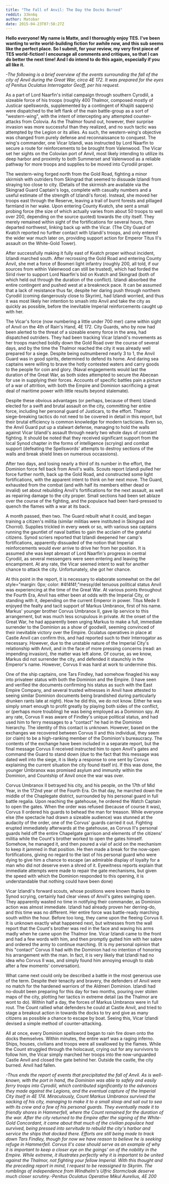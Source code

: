 ```yaml
---
title: "The Fall of Anvil: The Day the Docks Burned"
reddit: 33kn6q
author: Matobar
date: 2015-04-23T07:58:27Z
---
```


**Hello everyone!  My name is Matte, and I thoroughly enjoy TES.  I've been wanting to write world-building fiction for awhile now, and this sub seems like the perfect place.  So I submit, for your review, my very first piece of TES world-fiction!  I encourage all comments and critiques, so that I can do better the next time!  And I do intend to do this again, especially if you all like it.**

*-The following is a brief overview of the events surrounding the fall of the city of Anvil during the Great War, circa 4E 172. It was prepared for the eyes of Penitus Oculatus Interrogator Geoff, per his request.*

As a part of Lord Naarfin's initial campaign through southern Cyrodiil, a sizeable force of his troops (roughly 400 Thalmor, composed mostly of Justicar spellswords, supplemented by a contingent of Khajiiti sappers) were dispatched to the left flank of the main battle-group as a sort of "western-wing", with the intent of intercepting any attempted counter-attacks from Colovia. As the Thalmor found out, however, their surprise invasion was more successful than they realized, and no such tactic was attempted by the Legion or its allies. As such, the western-wing's objective was changed from purely defense and reconnaissance to conquest. The wing's commander, one Vicar Izlandi, was instructed by Lord Naarfin to secure a route for reinforcements to be brought from Valenwood. The Vicar set her sights on the Colovian port of Anvil, most likely intending to utilize its deep harbor and proximity to both Summerset and Valenwood as a reliable pathway for more troops and supplies to be moved into Cyrodiil proper.

The western-wing forged north from the Gold Road, fighting a minor skirmish with outriders from Skingrad that seemed to dissuade Izlandi from straying too close to city. (Details of the skirmish are available via the Skingrad Guard Captain's logs, complete with casualty numbers and a useful estimate of the strength of Izlandi's force). Instead, she moved her troops east through the Reserve, leaving a trail of burnt forests and pillaged farmland in her wake. Upon entering County Kvatch, she sent a small probing force (the size of which actually varies from about 50 troops to well over 200, depending on the source quoted) towards the city itself. They merely remained within sight of the fortifications for several hours, then departed northwest, linking back up with the Vicar. (The City Guard of Kvatch reported no further contact with Izlandi's troops, and only entered the wider war much later on, providing support action for Emperor Titus II's assault on the White-Gold Tower).

After successfully making it fully east of Kvatch proper without incident, Izlandi marched south. After recrossing the Gold Road and entering County Anvil, she met a force of Bosmeri light infantry (roughly 200, all told, if our sources from within Valenwood can still be trusted), which had forded the Sirid river to support Lord Naarfin's bid on Kvatch and Skingrad (both of which held out through the duration of the conflict). Izlandi absorbed the entire contingent and pushed west at a breakneck pace. It can be assumed that a lack of resistance thus far, despite her daring push through northern Cyrodiil (coming dangerously close to Skyrim), had Izlandi worried, and thus it was most likely her intention to smash into Anvil and take the city as quickly as possible, before the inevitable Imperial reinforcements caught up with her.

The Vicar's force (now numbering a little under 700 mer) came within sight of Anvil on the 4th of Rain's Hand, 4E 172. City Guards, who by now had been alerted to the threat of a sizeable enemy force in the area, had dispatched outriders. They had been tracking Vicar Izlandi's movements as her troops marched boldly down the Gold Road over the course of several days, and by the time the Thalmor reached the city it was already well prepared for a siege. Despite being outnumbered nearly 3 to 1, the Anvil Guard was in good spirits, determined to defend its home. And daring sea captains were willing to brave the hotly contested waters and carry goods to the people for coin and glory. (Naval engagements would last the duration of the Great War, as both sides attempted to secure the Abecean for use in supplying their forces. Accounts of specific battles pain a picture of a war of attrition, with both the Empire and Dominion sacrificing a great deal of maritime power with little results beyond stalemate).

Despite these obvious advantages (or perhaps, because of them) Izlandi elected for a swift and brutal assault on the city, committing her entire force, including her personal guard of Justicars, to the effort. Thalmor siege-breaking tactics do not need to be covered in detail in this report, but their brutal efficiency is common knowledge for modern tacticians. Even so, the Anvil Guard put up a stalwart defense, managing to hold the walls against Vicar Izlandi's assault through nearly two whole days of constant fighting. It should be noted that they received significant support from the local Synod chapter in the forms of intelligence (scrying) and combat support (defeating the Spellswords' attempts to destroy sections of the walls and break shield lines on numerous occassions).

After two days, and losing nearly a third of its number in the effort, the Dominion force fell back from Anvil's walls. Scouts report Izlandi pulled her force further north, back up the Gold Road, and constructed some light fortifications, with the apparent intent to think on her next move. The Guard, exhausted from the combat (and with half its members either dead or invalid) set about rebuilding Anvil's fortifications for the next assault, as well as repairing damage to the city proper. Small sections had been set ablaze over the course of the fighting, and the populace had been hard-pressed to quench the flames with a war at its back.

A month passed, then two. The Guard rebuilt what it could, and began training a citizen's militia (similar militias were instituted in Skingrad and Chorrol). Supplies trickled in every week or so, with various sea captains running the gauntlet of naval battles to gain the acclaim of the grateful citizens. Synod scriers reported that Izlandi deepened her camp's fortifications, apparently dissuaded of the notion that Imperial reinforcements would ever arrive to drive her from her position. It is assumed she was kept abreast of Lord Naarfin's progress in central Cyrodiil, as several messengers were seen entering and leaving the encampment. At any rate, the Vicar seemed intent to wait for another chance to attack the city. Unfortunately, she got her chance.

At this point in the report, it is necessary to elaborate somewhat on the del style="margin: 0px; color: #4f4f4f;"messy/del tenuous political status Anvil was experiencing at the time of the Great War. At various points throughout the Fourth Era, Anvil has either been at odds with the Imperial City, or standing with it, depending on the current Emperor in power. Titus Mede II enjoyed the fealty and tacit support of Markus Umbranox, first of his name. Markus' younger brother Corvus Umbranox II, gave lip service to this arrangement, but was much less scrupulous in private. At the onset of the Great War, he had apparently been urging Markus to make a full, immediate surrender to the Dominion as a show of goodwill, seeming convinced of their inevitable victory over the Empire. Oculatus operatives in place at Castle Anvil can confirm this, and had reported such to their Interrogator as necessary. However, due to the unstable nature of the Imperial City's relationship with Anvil, and in the face of more pressing concerns (read: an impending invasion), the matter was left alone. Of course, as we know, Markus did not surrender the city, and defended it staunchly in the Emperor's name. However, Corvus II was hard at work to undermine this.

One of the ship captains, one Tars Findley, had somehow finagled his way into privateer status with both the Dominion and the Empire. (I have seen and verified the documents confirming his status as such with the East Empire Company, and several trusted witnesses in Anvil have attested to seeing similar Dominion documents being brandished during particularly drunken rants late at night). How he did this, we do not know. Either he was simply smart enough to profit greatly by playing both sides of the conflict, or (perhaps more troubling) he was being employed as a Dominion spy. At any rate, Corvus II was aware of Findley's unique political status, and had used him to ferry messages to a "contact" he had in the Dominion hierarchy. The identity of this contact is unknown. However, based on the exchanges we recovered between Corvus II and this individual, they seem (or claim) to be a high-ranking member of the Dominion's bureaucracy. The contents of the exchange have been included in a separate report, but the final message Corvus II received instructed him to open Anvil's gates and command the Guard to stand down (due to the fact that this message was dated well into the siege, it is likely a response to one sent by Corvus explaining the current situation the city found itself in). If this was done, the younger Umbranox was promised asylum and immunity within the Dominion, and Countship of Anvil once the war was over.

Corvus Umbranox II betrayed his city, and his people, on the 17th of Mid Year, in the 172nd year of the Fourth Era. On that day, he marched down the middle of the Chaplegate district, surrounded by his personal guard in full battle regalia. Upon reaching the gatehouse, he ordered the Watch Captain to open the gates. When the order was refused (because of course it was), Corvus II ordered his guards to behead the man for treason. While everyone else (the spectacle had drawn a sizeable audience) was stunned at the audacity of the order, one of the Corvus' guards carried it out. Fighting erupted immediately afterwards at the gatehouse, as Corvus II's personal guards held off the entire Chapelgate garrison and elements of the citizens' militia while the Count's brother worked to open the gates himself. Somehow, he managed it, and then poured a vial of acid on the mechanism to keep it jammed in that position. He then made a break for the now-open fortifications, giving no regard to the last of his personal guard who were dying to give him a chance to escape (an admirable display of loyalty for a man who did not deserve even a shred of it. Eyewitness reports explain that immediate attempts were made to repair the gate mechanisms, but given the speed with which the Dominion responded to this opening, it is understandable that nothing could have been done)

Vicar Izlandi's forward scouts, whose positions were known thanks to Synod scrying, certainly had clear views of Anvil's gates swinging open. They apparently wasted no time in notifying their commander, as Dominion action was almost immediate. Izlandi had already proven her derring-do, and this time was no different. Her entire force was battle-ready marching south within the hour. Before too long, they came upon the fleeing Corvus II. It is unknown exactly what happened next, but witnesses from the wall report that the Count's brother was red in the face and waving his arms madly when he came upon the Thalmor line. Vicar Izlandi came to the front and had a few words with him, and then promptly gutted him with her sabre and ordered the army to continue marching. (It is my personal opinion that this "contact" Corvus II had with the Dominion had no intention of honoring his arrangement with the man. In fact, it is very likely that Izlandi had no idea who Corvus II was, and simply found him annoying enough to stab after a few moments' conversation).

What came next could only be described a battle in the most generous use of the term. Despite their tenacity and bravery, the defenders of Anvil were no match for the hardened warriors of the Aldmeri Dominion. Izlandi had no-doubt been preparing for this day for two months, pouring over stolen maps of the city, plotting her tactics in extreme detail (as the Thalmor are wont to do). Within half a day, the forces of Markus Umbranox were in full rout. The Count rallied what defenders he could at Castle Anvil, and tried to stage a breakout action in towards the docks to try and give as many citizens as possible a chance to escape by boat. Seeing this, Vicar Izlandi devised a simple method of counter-attacking.

All at once, every Dominion spellsword began to rain fire down onto the docks themselves. Within minutes, the entire warf was a raging inferno. Ships, houses, civilians and troops were all swallowed by the flames. While the Count struggled through the holocaust, crying out for any survivors to follow him, the Vicar simply marched her troops into the now-unguarded Castle Anvil and closed the gate behind her. Outside the castle, the city burned. Anvil had fallen.

*-Thus ends the report of events that precipitated the fall of Anvil. As is well-known, with the port in hand, the Dominion was able to safely and easily ferry troops into Cyrodiil, which contributed significantly to the advances they made against the Legions, and the eventual capture of the Imperial City itself in 4E 174. Miraculously, Count Markus Umbranox survived the sacking of his city, managing to make it to a small sloop and sail out to sea with its crew and a few of his personal guards. They eventually made it to friendly shores in Hammerfell, where the Count remained for the duration of the war. After the city returned to the Empire after the signing of the White-Gold Concordant, it came about that much of the civilian populace had survived, being pressed into servitude to rebuild the city's harbor and service the ships that docked there. Efforts are still being made to track down Tars Findley, though for now we have reason to believe he is seeking refuge in Hammerfell. Corvus II's case should serve as an example of why it is important to keep a closer eye on the goings' on of the nobility in the Empire. While extreme, it illustrates perfectly why it is important to be united against the Thalmor, not fighting your fellow Imperial. With this thought and the preceding report in mind, I request to be reassigned to Skyrim. The rumblings of independence from Windhelm's Ulfric Stormcloak deserve much closer scrutiny.-Penitus Oculatus Operative Mikul Aurelius, 4E 200*
